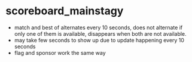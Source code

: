 # scoreboard_mainstagy
- match and best of alternates every 10 seconds, does not alternate if only one of them is available, disappears when both are not available.
- may take few seconds to show up due to update happening every 10 seconds
- flag and sponsor work the same way

